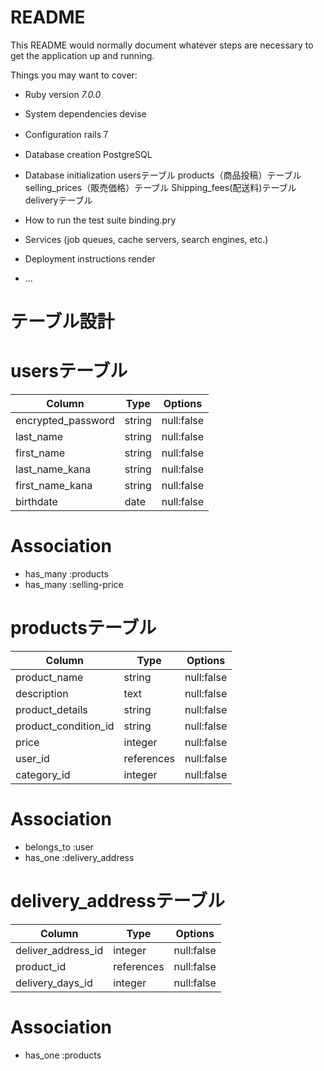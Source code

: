 # README

This README would normally document whatever steps are necessary to get the
application up and running.

Things you may want to cover:

* Ruby version _7.0.0_

* System dependencies devise

* Configuration rails７

* Database creation PostgreSQL

* Database initialization usersテーブル products（商品投稿）テーブル selling_prices（販売価格）テーブル Shipping_fees(配送料)テーブル deliveryテーブル

* How to run the test suite binding.pry

* Services (job queues, cache servers, search engines, etc.)

* Deployment instructions render

* ...
# テーブル設計
# usersテーブル
| Column            | Type   | Options    |
|------------------ |--------|------------|
| encrypted_password| string | null:false |
| last_name         | string | null:false |
| first_name        | string | null:false |
| last_name_kana    | string | null:false |
| first_name_kana   | string | null:false |
| birthdate         | date   | null:false |

# Association
- has_many :products
- has_many :selling-price


# productsテーブル
| Column                  | Type       | Options    | 
|-------------------------|------------|----------- |
| product_name            | string     | null:false | 
| description             | text       | null:false |
| product_details         | string     | null:false |
| product_condition_id    | string     | null:false |
| price                   | integer    | null:false |
| user_id                 | references | null:false |
| category_id             | integer    | null:false |

# Association
- belongs_to :user
- has_one    :delivery_address
<!-- - has_one    :selling_price -->


<!-- # selling_priceテーブル -->
<!-- | Column        | Type       | Options                         | -->
<!-- |---------------|------------|---------------------------------| -->
<!-- | products_id   | references | null: false, foreign_key: true  | -->

<!-- # Association -->
<!-- - has_one :products -->

# delivery_addressテーブル
| Column              | Type       | Options    |
|-------------------- |------------|------------|
| deliver_address_id  | integer    | null:false |
| product_id          | references | null:false |
| delivery_days_id    | integer    | null:false |

# Association
- has_one :products
